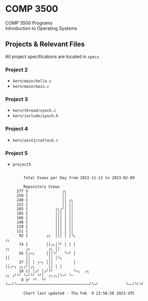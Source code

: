 # COMP 3500
COMP 3500 Programs  
Introduction to Operating Systems  
## Projects & Relevant Files
All project specifications are located in `specs`
### Project 2
- `kern/main/hello.c`
- `kern/main/main.c`
### Project 3
- `kern/thread/synch.c`
- `kern/include/synch.h`
### Project 4
- `kern/asst1/catlock.c`
### Project 5
- `project5`

```

        Total Views per Day from 2022-11-12 to 2023-02-09

        Repository Views
     277 ┼               ╭╮
     259 ┤               ││
     240 ┤               ││ ╭╮
     222 ┤               ││ ││
     203 ┤            ╭╮╭╯│ ││
     185 ┤            │││ │ ││
     166 ┤            │││ │ ││
     148 ┤            │││ │ ││
     129 ┤            │││ │ ││
     111 ┤            │││ │ ││
      92 ┤        ╭╮  │││ │ │╰╮                                                                ╭╮
      74 ┤        ││╭╮│╰╯ │ │ │                                          ╭╮       ╭╮        ╭╮ ││
      55 ┤╭─╮     │││╰╯   ╰─╯ │                                          ││       ││        ││ │╰╮
      37 ┤│ │ ╭─╮ │││         │                                          ││╭─╮ ╭╮╭╯│╭╮      ││ │ │
      18 ┤│ │╭╯ │╭╯╰╯         ╰─╮  ╭╮                                ╭╮ ╭╯╰╯ ╰─╯╰╯ ╰╯│  ╭╮╭╮│╰─╯ ╰─
       0 ┼╯ ╰╯  ╰╯              ╰──╯╰────────────────────────────────╯╰─╯            ╰──╯╰╯╰╯

        Chart last updated - Thu Feb  9 23:56:58 2023 UTC
        
```
